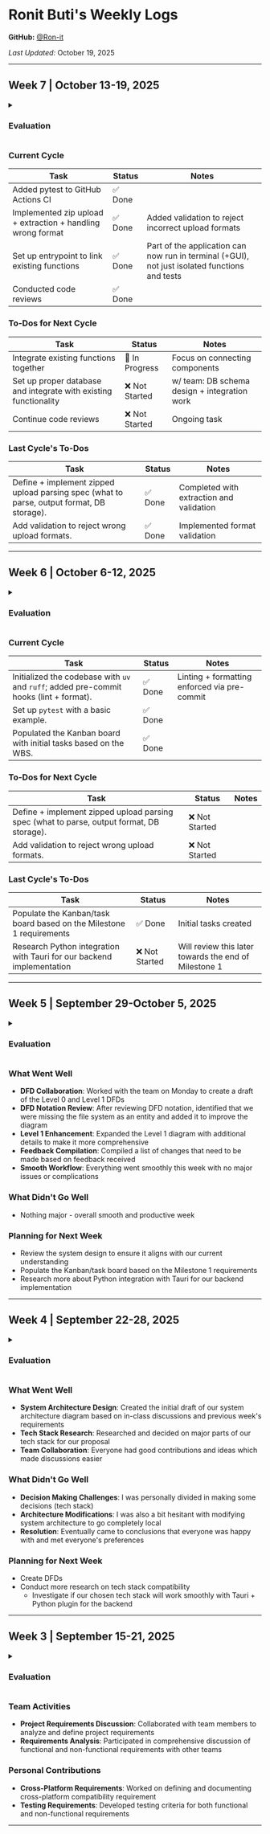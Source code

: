 # Ronit Buti's Weekly Logs

**GitHub:** [@Ron-it](https://github.com/Ron-it)

_Last Updated:_ October 19, 2025

---

## Week 7 | October 13-19, 2025

<details>
  <summary><h3>Evaluation</h3></summary>

  <img width="1066" height="618" alt="image" src="https://github.com/user-attachments/assets/854e1fd0-9c6b-4512-8d87-5c8be30f7150" />

</details>

### Current Cycle
| Task | Status | Notes |
| --- | --- | --- |
| Added pytest to GitHub Actions CI | ✅ Done |  |
| Implemented zip upload + extraction + handling wrong format | ✅ Done | Added validation to reject incorrect upload formats |
| Set up entrypoint to link existing functions | ✅ Done | Part of the application can now run in terminal (+GUI), not just isolated functions and tests |
| Conducted code reviews | ✅ Done |  |

### To-Dos for Next Cycle
| Task | Status | Notes |
| --- | --- | --- |
| Integrate existing functions together | 🚧 In Progress | Focus on connecting components |
| Set up proper database and integrate with existing functionality | ❌ Not Started | w/ team: DB schema design + integration work |
| Continue code reviews | ❌ Not Started | Ongoing task |

### Last Cycle's To-Dos
| Task | Status | Notes |
| --- | --- | --- |
| Define + implement zipped upload parsing spec (what to parse, output format, DB storage). | ✅ Done | Completed with extraction and validation |
| Add validation to reject wrong upload formats. | ✅ Done | Implemented format validation |



---

## Week 6 | October 6-12, 2025

<details>
  <summary><h3>Evaluation</h3></summary>

  <img width="1339" height="783" alt="image" src="https://github.com/user-attachments/assets/832667ec-9a98-4d94-a813-7a239562af2b" />


</details>

### Current Cycle
| Task | Status | Notes |
| --- | --- | --- |
| Initialized the codebase with `uv` and `ruff`; added pre-commit hooks (lint + format). | ✅ Done | Linting + formatting enforced via pre-commit |
| Set up `pytest` with a basic example. | ✅ Done |  |
| Populated the Kanban board with initial tasks based on the WBS. | ✅ Done |  |

### To-Dos for Next Cycle
| Task | Status | Notes |
| --- | --- | --- |
| Define + implement zipped upload parsing spec (what to parse, output format, DB storage). | ❌ Not Started |  |
| Add validation to reject wrong upload formats. | ❌ Not Started | |

### Last Cycle's To-Dos
| Task | Status | Notes |
| --- | --- | --- |
| Populate the Kanban/task board based on the Milestone 1 requirements | ✅ Done | Initial tasks created |
| Research Python integration with Tauri for our backend implementation | ❌ Not Started | Will review this later towards the end of Milestone 1 |

---


## Week 5 | September 29-October 5, 2025

<details>
  <summary><h3>Evaluation</h3></summary>

  <img width="1070" height="623" alt="image" src="https://github.com/user-attachments/assets/15744b9f-1bda-40b1-b80b-7a4ab9fb5b9b" />

</details>

### What Went Well

- **DFD Collaboration**: Worked with the team on Monday to create a draft of the Level 0 and Level 1 DFDs
- **DFD Notation Review**: After reviewing DFD notation, identified that we were missing the file system as an entity and added it to improve the diagram
- **Level 1 Enhancement**: Expanded the Level 1 diagram with additional details to make it more comprehensive
- **Feedback Compilation**: Compiled a list of changes that need to be made based on feedback received
- **Smooth Workflow**: Everything went smoothly this week with no major issues or complications

### What Didn't Go Well

- Nothing major - overall smooth and productive week

### Planning for Next Week

- Review the system design to ensure it aligns with our current understanding
- Populate the Kanban/task board based on the Milestone 1 requirements
- Research more about Python integration with Tauri for our backend implementation

---

## Week 4 | September 22-28, 2025

<details>
  <summary><h3>Evaluation</h3></summary>

<img width="1354" height="790" alt="image" src="https://github.com/user-attachments/assets/3b542e7b-5bdc-464f-bd78-616c7297d5a7" />

</details>

### What Went Well

- **System Architecture Design**: Created the initial draft of our system architecture diagram based on in-class discussions and previous week's requirements
- **Tech Stack Research**: Researched and decided on major parts of our tech stack for our proposal
- **Team Collaboration**: Everyone had good contributions and ideas which made discussions easier

### What Didn't Go Well

- **Decision Making Challenges**: I was personally divided in making some decisions (tech stack)
- **Architecture Modifications**: I was also a bit hesitant with modifying system architecture to go completely local
- **Resolution**: Eventually came to conclusions that everyone was happy with and met everyone's preferences

### Planning for Next Week

- Create DFDs
- Conduct more research on tech stack compatibility
  - Investigate if our chosen tech stack will work smoothly with Tauri + Python plugin for the backend

---

## Week 3 | September 15-21, 2025

<details>
  <summary><h3>Evaluation</h3></summary>

  <img width="1064" height="618" alt="image" src="https://github.com/user-attachments/assets/18bfb86e-4d9c-4b15-aa91-bd8abc7b811d" />

</details>

### Team Activities

- **Project Requirements Discussion**: Collaborated with team members to analyze and define project requirements
- **Requirements Analysis**: Participated in comprehensive discussion of functional and non-functional requirements with other teams

### Personal Contributions

- **Cross-Platform Requirements**: Worked on defining and documenting cross-platform compatibility requirement
- **Testing Requirements**: Developed testing criteria for both functional and non-functional requirements

---
